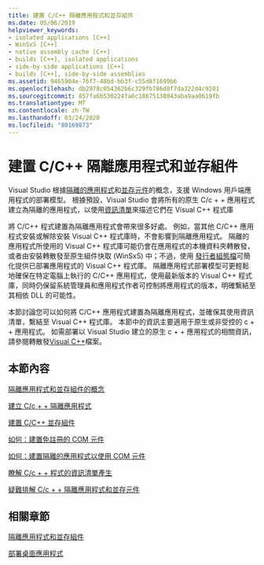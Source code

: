 ```yaml
---
title: 建置 C/C++ 隔離應用程式和並存組件
ms.date: 05/06/2019
helpviewer_keywords:
- isolated applications [C++]
- WinSxS [C++]
- native assembly cache [C++]
- builds [C++], isolated applications
- side-by-side applications [C++]
- builds [C++], side-by-side assemblies
ms.assetid: 9465904e-76f7-48bd-bb3f-c55d8f1699b6
ms.openlocfilehash: db2978c054362b6c329fb786d0f7da322d4c9201
ms.sourcegitcommit: 857fa6b530224fa6c18675138043aba9aa0619fb
ms.translationtype: MT
ms.contentlocale: zh-TW
ms.lasthandoff: 03/24/2020
ms.locfileid: "80169873"
---
```

# <a name="building-cc-isolated-applications-and-side-by-side-assemblies"></a>建置 C/C++ 隔離應用程式和並存組件

Visual Studio 根據[隔離的應用程式](/windows/win32/SbsCs/isolated-applications)和[並存元件](/windows/win32/SbsCs/about-side-by-side-assemblies-)的概念，支援 Windows 用戶端應用程式的部署模型。 根據預設，Visual Studio 會將所有的原生 C/c + + 應用程式建立為隔離的應用程式，以使用[資訊清單](/windows/win32/sbscs/manifests)來描述它們在 Visual C++ 程式庫

將 C/C++ 程式建置為隔離應用程式會帶來很多好處。 例如，當其他 C/C++ 應用程式安裝或解除安裝 Visual C++ 程式庫時，不會影響到隔離應用程式。 隔離的應用程式所使用的 Visual C++ 程式庫可能仍會在應用程式的本機資料夾轉散發，或者由安裝轉散發至原生組件快取 (WinSxS) 中；不過，使用 [發行者組態檔](/windows/win32/SbsCs/publisher-configuration)可簡化提供已部署應用程式的 Visual C++ 程式庫。 隔離應用程式部署模型可更輕鬆地確保在特定電腦上執行的 C/C++ 應用程式，使用最新版本的 Visual C++ 程式庫，同時仍保留系統管理員和應用程式作者可控制將應用程式的版本，明確繫結至其相依 DLL 的可能性。

本節討論您可以如何將 C/C++ 應用程式建置為隔離應用程式，並確保其使用資訊清單，繫結至 Visual C++ 程式庫。 本節中的資訊主要適用于原生或非受控的 c + + 應用程式。 如需部署以 Visual Studio 建立的原生 c + + 應用程式的相關資訊，請參閱轉散發[Visual C++](../windows/redistributing-visual-cpp-files.md)檔案。

## <a name="in-this-section"></a>本節內容

[隔離應用程式和並存組件的概念](concepts-of-isolated-applications-and-side-by-side-assemblies.md)

[建立 C/c + + 隔離應用程式](building-c-cpp-isolated-applications.md)

[建置 C/C++ 並存組件](building-c-cpp-side-by-side-assemblies.md)

[如何：建置免註冊的 COM 元件](how-to-build-registration-free-com-components.md)

[如何：建置隔離的應用程式以使用 COM 元件](how-to-build-isolated-applications-to-consume-com-components.md)

[瞭解 C/c + + 程式的資訊清單產生](understanding-manifest-generation-for-c-cpp-programs.md)

[疑難排解 C/c + + 隔離應用程式和並存元件](troubleshooting-c-cpp-isolated-applications-and-side-by-side-assemblies.md)

## <a name="related-sections"></a>相關章節

[隔離應用程式和並存組件](/windows/win32/SbsCs/isolated-applications-and-side-by-side-assemblies-portal)

[部署桌面應用程式](../windows/deploying-native-desktop-applications-visual-cpp.md)
